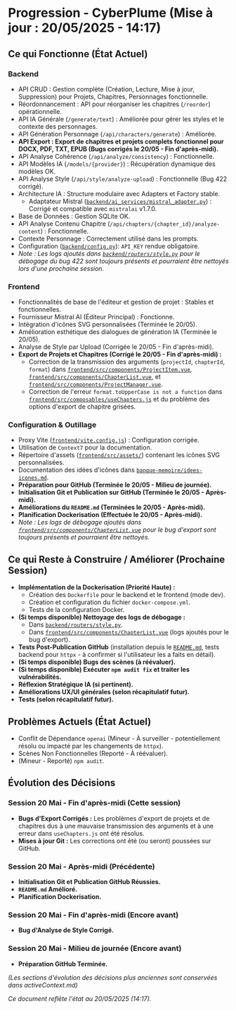 # Progression - CyberPlume (Mise à jour : 20/05/2025 - 14:17)

## Ce qui Fonctionne (État Actuel)

### Backend
*   API CRUD : Gestion complète (Création, Lecture, Mise à jour, Suppression) pour Projets, Chapitres, Personnages fonctionnelle.
*   Réordonnancement : API pour réorganiser les chapitres (`/reorder`) opérationnelle.
*   API IA Générale (`/generate/text`) : Améliorée pour gérer les styles et le contexte des personnages.
*   API Génération Personnage (`/api/characters/generate`) : Améliorée.
*   **API Export : Export de chapitres et projets complets fonctionnel pour DOCX, PDF, TXT, EPUB (Bugs corrigés le 20/05 - Fin d'après-midi).**
*   API Analyse Cohérence (`/api/analyze/consistency`) : Fonctionnelle.
*   API Modèles IA (`/models/{provider}`) : Récupération dynamique des modèles OK.
*   API Analyse Style (`/api/style/analyze-upload`) : Fonctionnelle (Bug 422 corrigé).
*   Architecture IA : Structure modulaire avec Adapters et Factory stable.
    *   Adaptateur Mistral ([`backend/ai_services/mistral_adapter.py`](backend/ai_services/mistral_adapter.py:1)) : Corrigé et compatible avec `mistralai` v1.7.0.
*   Base de Données : Gestion SQLite OK.
*   API Analyse Contenu Chapitre (`/api/chapters/{chapter_id}/analyze-content`) : Fonctionnelle.
*   Contexte Personnage : Correctement utilisé dans les prompts.
*   Configuration ([`backend/config.py`](backend/config.py:1)): `API_KEY` rendue obligatoire.
*   *Note : Les logs ajoutés dans [`backend/routers/style.py`](backend/routers/style.py:1) pour le débogage du bug 422 sont toujours présents et pourraient être nettoyés lors d'une prochaine session.*

### Frontend
*   Fonctionnalités de base de l'éditeur et gestion de projet : Stables et fonctionnelles.
*   Fournisseur Mistral AI (Éditeur Principal) : Fonctionne.
*   Intégration d'icônes SVG personnalisées (Terminée le 20/05).
*   Amélioration esthétique des dialogues de génération IA (Terminée le 20/05).
*   Analyse de Style par Upload (Corrigée le 20/05 - Fin d'après-midi).
*   **Export de Projets et Chapitres (Corrigé le 20/05 - Fin d'après-midi) :**
    *   Correction de la transmission des arguments (`projectId`, `chapterId`, `format`) dans [`frontend/src/components/ProjectItem.vue`](frontend/src/components/ProjectItem.vue:1), [`frontend/src/components/ChapterList.vue`](frontend/src/components/ChapterList.vue:1), et [`frontend/src/components/ProjectManager.vue`](frontend/src/components/ProjectManager.vue:1).
    *   Correction de l'erreur `format.toUpperCase is not a function` dans [`frontend/src/composables/useChapters.js`](frontend/src/composables/useChapters.js:164) et du problème des options d'export de chapitre grisées.

### Configuration & Outillage
*   Proxy Vite ([`frontend/vite.config.js`](frontend/vite.config.js:1)) : Configuration corrigée.
*   Utilisation de `Context7` pour la documentation.
*   Répertoire d'assets ([`frontend/src/assets/`](frontend/src/assets/)) contenant les icônes SVG personnalisées.
*   Documentation des idées d'icônes dans [`banque-memoire/idees-icones.md`](banque-memoire/idees-icones.md).
*   **Préparation pour GitHub (Terminée le 20/05 - Milieu de journée).**
*   **Initialisation Git et Publication sur GitHub (Terminée le 20/05 - Après-midi).**
*   **Améliorations du `README.md` (Terminées le 20/05 - Après-midi).**
*   **Planification Dockerisation (Effectuée le 20/05 - Après-midi).**
*   *Note : Les logs de débogage ajoutés dans [`frontend/src/components/ChapterList.vue`](frontend/src/components/ChapterList.vue:1) pour le bug d'export sont toujours présents et pourraient être nettoyés.*

## Ce qui Reste à Construire / Améliorer (Prochaine Session)

*   **Implémentation de la Dockerisation (Priorité Haute) :**
    *   Création des `Dockerfile` pour le backend et le frontend (mode dev).
    *   Création et configuration du fichier `docker-compose.yml`.
    *   Tests de la configuration Docker.
*   **(Si temps disponible) Nettoyage des logs de débogage :**
    *   Dans [`backend/routers/style.py`](backend/routers/style.py:1).
    *   Dans [`frontend/src/components/ChapterList.vue`](frontend/src/components/ChapterList.vue:1) (logs ajoutés pour le bug d'export).
*   **Tests Post-Publication GitHub** (installation depuis le [`README.md`](README.md:1), tests backend pour `httpx` - à confirmer si l'utilisateur les a faits en détail).
*   **(Si temps disponible) Bugs des scènes (à réévaluer).**
*   **(Si temps disponible) Exécuter `npm audit fix` et traiter les vulnérabilités.**
*   **Réflexion Stratégique IA (si pertinent).**
*   **Améliorations UX/UI générales (selon récapitulatif futur).**
*   **Tests (selon récapitulatif futur).**

## Problèmes Actuels (État Actuel)

*   Conflit de Dépendance `openai` (Mineur - À surveiller - potentiellement résolu ou impacté par les changements de `httpx`).
*   Scènes Non Fonctionnelles (Reporté - À réévaluer).
*   (Mineur - Reporté) `npm audit`.

## Évolution des Décisions

### Session 20 Mai - Fin d'après-midi (Cette session)
*   **Bugs d'Export Corrigés :** Les problèmes d'export de projets et de chapitres dus à une mauvaise transmission des arguments et à une erreur dans `useChapters.js` ont été résolus.
*   **Mises à jour Git :** Les corrections ont été (ou seront) poussées sur GitHub.

### Session 20 Mai - Après-midi (Précédente)
*   **Initialisation Git et Publication GitHub Réussies.**
*   **`README.md` Amélioré.**
*   **Planification Dockerisation.**

### Session 20 Mai - Fin d'après-midi (Encore avant)
*   **Bug d'Analyse de Style Corrigé.**

### Session 20 Mai - Milieu de journée (Encore avant)
*   **Préparation GitHub Terminée.**

*(Les sections d'évolution des décisions plus anciennes sont conservées dans activeContext.md)*

*Ce document reflète l'état au 20/05/2025 (14:17).*